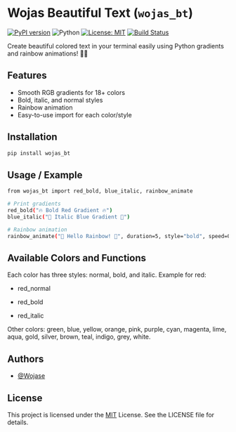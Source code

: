 # Wojas Beautiful Text (`wojas_bt`)

[![PyPI version](https://img.shields.io/pypi/v/wojas_bt.svg)](https://pypi.org/project/wojas_bt/)
![Python](https://img.shields.io/badge/python-%3E%3D3.7-blue)
[![License: MIT](https://img.shields.io/badge/License-MIT-yellow.svg)](https://opensource.org/licenses/MIT)
[![Build Status](https://img.shields.io/github/actions/workflow/status/wojase/wojas_bt/python-package.yml?branch=main)](https://github.com/wojase/wojas_bt/actions)

Create beautiful colored text in your terminal easily using Python gradients and rainbow animations! 🌈✨


## Features

- Smooth RGB gradients for 18+ colors
- Bold, italic, and normal styles
- Rainbow animation
- Easy-to-use import for each color/style

## Installation

```bash
pip install wojas_bt
```

## Usage / Example
```bash
from wojas_bt import red_bold, blue_italic, rainbow_animate

# Print gradients
red_bold("🔥 Bold Red Gradient 🔥")
blue_italic("💙 Italic Blue Gradient 💙")

# Rainbow animation
rainbow_animate("🌈 Hello Rainbow! 🌈", duration=5, style="bold", speed=0.05)
```

## Available Colors and Functions
Each color has three styles: normal, bold, and italic. Example for red:

- red_normal

- red_bold

- red_italic

Other colors: green, blue, yellow, orange, pink, purple, cyan, magenta, lime, aqua, gold, silver, brown, teal, indigo, grey, white.

## Authors

- [@Wojase](https://github.com/wojase)

## License
This project is licensed under the [MIT](https://choosealicense.com/licenses/mit/) License. See the LICENSE file for details.

